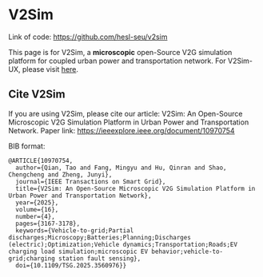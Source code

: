 # V2Sim

Link of code: https://github.com/hesl-seu/v2sim

This page is for V2Sim, a **microscopic** open-Source V2G simulation platform for coupled urban power and transportation network. For V2Sim-UX, please visit [here](v2simux/). 

## Cite V2Sim
If you are using V2Sim, please cite our article: V2Sim: An Open-Source Microscopic V2G Simulation Platform in Urban Power and Transportation Network. Paper link: https://ieeexplore.ieee.org/document/10970754

BIB format:
```
@ARTICLE{10970754,
  author={Qian, Tao and Fang, Mingyu and Hu, Qinran and Shao, Chengcheng and Zheng, Junyi},
  journal={IEEE Transactions on Smart Grid}, 
  title={V2Sim: An Open-Source Microscopic V2G Simulation Platform in Urban Power and Transportation Network}, 
  year={2025},
  volume={16},
  number={4},
  pages={3167-3178},
  keywords={Vehicle-to-grid;Partial discharges;Microscopy;Batteries;Planning;Discharges (electric);Optimization;Vehicle dynamics;Transportation;Roads;EV charging load simulation;microscopic EV behavior;vehicle-to-grid;charging station fault sensing},
  doi={10.1109/TSG.2025.3560976}}
```
